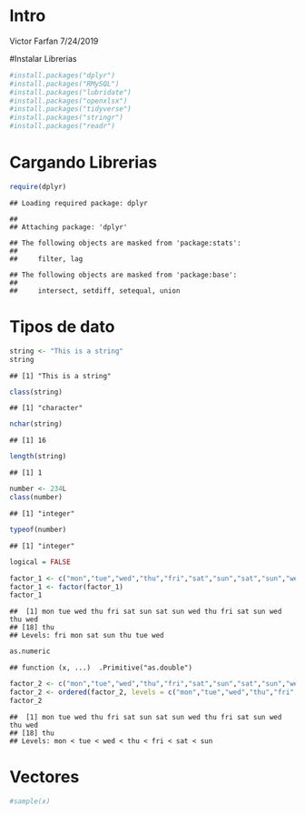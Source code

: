 Intro
================
Victor Farfan
7/24/2019

\#Instalar Librerias

``` r
#install.packages("dplyr")
#install.packages("RMySQL")
#install.packages("lubridate")
#install.packages("openxlsx")
#install.packages("tidyverse")
#install.packages("stringr")
#install.packages("readr")
```

# Cargando Librerias

``` r
require(dplyr)
```

    ## Loading required package: dplyr

    ## 
    ## Attaching package: 'dplyr'

    ## The following objects are masked from 'package:stats':
    ## 
    ##     filter, lag

    ## The following objects are masked from 'package:base':
    ## 
    ##     intersect, setdiff, setequal, union

# Tipos de dato

``` r
string <- "This is a string"
string
```

    ## [1] "This is a string"

``` r
class(string)
```

    ## [1] "character"

``` r
nchar(string)
```

    ## [1] 16

``` r
length(string)
```

    ## [1] 1

``` r
number <- 234L
class(number)
```

    ## [1] "integer"

``` r
typeof(number)
```

    ## [1] "integer"

``` r
logical = FALSE
```

``` r
factor_1 <- c("mon","tue","wed","thu","fri","sat","sun","sat","sun","wed","thu","fri","sat","sun","wed","thu","wed","thu")
factor_1 <- factor(factor_1)
factor_1
```

    ##  [1] mon tue wed thu fri sat sun sat sun wed thu fri sat sun wed thu wed
    ## [18] thu
    ## Levels: fri mon sat sun thu tue wed

``` r
as.numeric
```

    ## function (x, ...)  .Primitive("as.double")

``` r
factor_2 <- c("mon","tue","wed","thu","fri","sat","sun","sat","sun","wed","thu","fri","sat","sun","wed","thu","wed","thu")
factor_2 <- ordered(factor_2, levels = c("mon","tue","wed","thu","fri","sat","sun"))
factor_2
```

    ##  [1] mon tue wed thu fri sat sun sat sun wed thu fri sat sun wed thu wed
    ## [18] thu
    ## Levels: mon < tue < wed < thu < fri < sat < sun

# Vectores

``` r
#sample(x)
```
